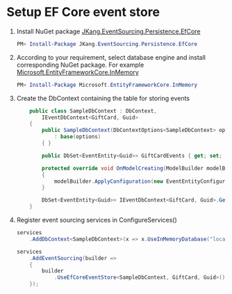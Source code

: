 # Setup EF Core event store

1. Install NuGet package [JKang.EventSourcing.Persistence.EfCore](https://www.nuget.org/packages/JKang.EventSourcing.Persistence.EfCore/)

    ```powershell
    PM> Install-Package JKang.EventSourcing.Persistence.EfCore
    ```

1. According to your requirement, select database engine and install corresponding NuGet package. For example [Microsoft.EntityFrameworkCore.InMemory](https://www.nuget.org/packages/Microsoft.EntityFrameworkCore.InMemory)

    ```powershell
    PM> Install-Package Microsoft.EntityFrameworkCore.InMemory
    ```

1. Create the DbContext containing the table for storing events

    ```csharp
        public class SampleDbContext : DbContext,
            IEventDbContext<GiftCard, Guid>
        {
            public SampleDbContext(DbContextOptions<SampleDbContext> options)
                : base(options)
            { }

            public DbSet<EventEntity<Guid>> GiftCardEvents { get; set; }

            protected override void OnModelCreating(ModelBuilder modelBuilder)
            {
                modelBuilder.ApplyConfiguration(new EventEntityConfiguration<Guid>());
            }

            DbSet<EventEntity<Guid>> IEventDbContext<GiftCard, Guid>.GetEventDbSet() => GiftCardEvents;
        }
    ```

1. Register event sourcing services in ConfigureServices()

    ```csharp
    services
        .AddDbContext<SampleDbContext>(x => x.UseInMemoryDatabase("local"));

    services
        .AddEventSourcing(builder =>
        {
            builder
                .UseEfCoreEventStore<SampleDbContext, GiftCard, Guid>();
        });
    ```
